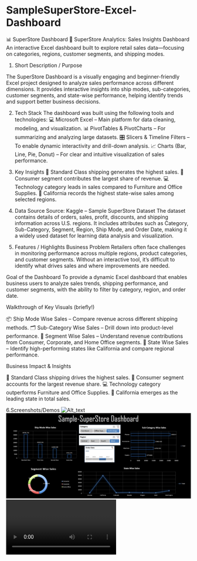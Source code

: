 # SampleSuperStore-Excel-Dashboard

📊 SuperStore Dashboard
🛒 SuperStore Analytics: Sales Insights Dashboard
An interactive Excel dashboard built to explore retail sales data—focusing on categories, regions, customer segments, and shipping modes.

1. Short Description / Purpose

The SuperStore Dashboard is a visually engaging and beginner-friendly Excel project designed to analyze sales performance across different dimensions. It provides interactive insights into ship modes, sub-categories, customer segments, and state-wise performance, helping identify trends and support better business decisions.

2. Tech Stack
The dashboard was built using the following tools and technologies:
💻 Microsoft Excel – Main platform for data cleaning, modeling, and visualization.
📊 PivotTables & PivotCharts – For summarizing and analyzing large datasets.
🎛 Slicers & Timeline Filters – To enable dynamic interactivity and drill-down analysis.
📈 Charts (Bar, Line, Pie, Donut) – For clear and intuitive visualization of sales performance.

3. Key Insights
🚚 Standard Class shipping generates the highest sales.
👥 Consumer segment contributes the largest share of revenue.
💻 Technology category leads in sales compared to Furniture and Office Supplies.
🌆 California records the highest state-wise sales among selected regions.

4. Data Source
Source: Kaggle – Sample SuperStore Dataset
The dataset contains details of orders, sales, profit, discounts, and shipping information across U.S. regions. It includes attributes such as Category, Sub-Category, Segment, Region, Ship Mode, and Order Date, making it a widely used dataset for learning data analysis and visualization.

5. Features / Highlights
Business Problem
Retailers often face challenges in monitoring performance across multiple regions, product categories, and customer segments. Without an interactive tool, it’s difficult to identify what drives sales and where improvements are needed.

Goal of the Dashboard
To provide a dynamic Excel dashboard that enables business users to analyze sales trends, shipping performance, and customer segments, with the ability to filter by category, region, and order date.

Walkthrough of Key Visuals (briefly!)

📦 Ship Mode Wise Sales – Compare revenue across different shipping methods.
🗂 Sub-Category Wise Sales – Drill down into product-level performance.
👥 Segment Wise Sales – Understand revenue contributions from Consumer, Corporate, and Home Office segments.
🌆 State Wise Sales – Identify high-performing states like California and compare regional performance.

Business Impact & Insights

🚚 Standard Class shipping drives the highest sales.
👥 Consumer segment accounts for the largest revenue share.
💻 Technology category outperforms Furniture and Office Supplies.
🌆 California emerges as the leading state in total sales.

6.Screenshots/Demos
![Alt_text](https://github.com/username/repo/assets/image.png)
![Dashboard Preview](https://github.com/TusharKundekar/SampleSuperStore-Excel-Dashboard/blob/main/Dashboard%20Snapshot.jpg)
![Dashboard Preview](https://github.com/TusharKundekar/SampleSuperStore-Excel-Dashboard/blob/main/Dashboard%20Demo.mp4)
